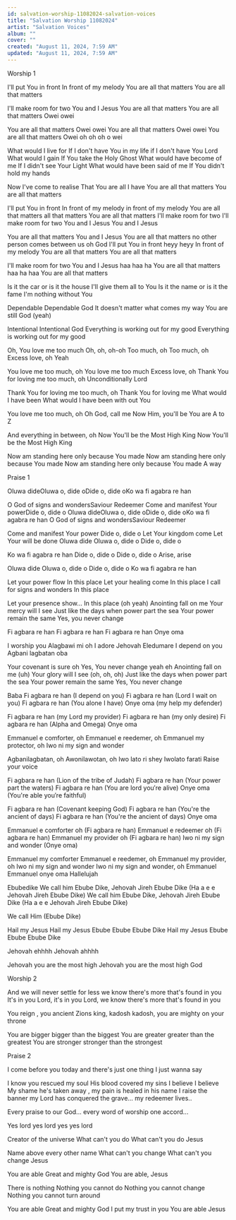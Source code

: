 ```yaml
---
id: salvation-worship-11082024-salvation-voices
title: "Salvation Worship 11082024"
artist: "Salvation Voices"
album: ""
cover: ""
created: "August 11, 2024, 7:59 AM"
updated: "August 11, 2024, 7:59 AM"
---
```


Worship 1

I'll put You in front
In front of my melody
You are all that matters
You are all that matters

I'll make room for two
You and I Jesus
You are all that matters
You are all that matters
Owei owei

You are all that matters
Owei owei
You are all that matters
Owei owei
You are all that matters
Owei oh oh oh o wei

What would I live for
If I don't have You in my life if I don't have You Lord
What would I gain
If You take the Holy Ghost
What would have become of me
If I didn't see Your Light
What would have been said of me
If You didn't hold my hands

Now I've come to realise
That You are all I have
You are all that matters
You are all that matters

I'll put You in front
In front of my melody in front of my melody
You are all that matters all that matters
You are all that matters I'll make room for two
I'll make room for two
You and I Jesus You and I Jesus

You are all that matters You and I Jesus
You are all that matters no other person comes between us oh God
I'll put You in front heyy heyy
In front of my melody
You are all that matters
You are all that matters

I'll make room for two
You and I Jesus haa haa ha
You are all that matters haa ha haa
You are all that matters

Is it the car or is it the house
I'll give them all to You
Is it the name or is it the fame
I'm nothing without You



Dependable
Dependable God
It doesn't matter what comes my way You are still God (yeah)

Intentional
Intentional God
Everything is working out for my good
Everything is working out for my good

Oh, You love me too much
Oh, oh, oh-oh
Too much, oh
Too much, oh
Excess love, oh
Yeah

You love me too much, oh
You love me too much
Excess love, oh
Thank You for loving me too much, oh
Unconditionally Lord

Thank You for loving me too much, oh
Thank You for loving me
What would I have been
What would I have been with out You

You love me too much, oh
Oh God, call me
Now Him, you'll be
You are A to Z

And everything in between, oh
Now You'll be the Most High King
Now You'll be the Most High King

Now am standing here only because You made
Now am standing here only because You made
Now am standing here only because You made
A way



Praise 1

Oluwa dideOluwa o, dide oDide o, dide oKo wa fi agabra re han

O God of signs and wondersSaviour Redeemer 
Come and manifest Your powerDide o, dide o
Oluwa dideOluwa o, dide oDide o, dide oKo wa fi agabra re han
O God of signs and wondersSaviour Redeemer

Come and manifest Your power
Dide o, dide o
Let Your kingdom come
Let Your will be done
Oluwa dide
Oluwa o, dide o
Dide o, dide o

Ko wa fi agabra re han
Dide o, dide o
Dide o, dide o
Arise, arise

Oluwa dide
Oluwa o, dide o
Dide o, dide o
Ko wa fi agabra re han



Let your power flow
In this place
Let your healing come
In this place
I call for signs and wonders
In this place

Let your presence show...
In this place (oh yeah)
Anointing fall on me
Your mercy will I see
Just like the days when power part the sea
Your power remain the same
Yes, you never change

Fi agbara re han
Fi agbara re han
Fi agbara re han
Onye oma


I worship you
Alagbawi mi oh
I adore Jehovah
Eledumare
I depend on you
Agbani lagbatan oba

Your covenant is sure oh
Yes, You never change yeah eh
Anointing fall on me (uh)
Your glory will I see (oh, oh, oh)
Just like the days when power part the sea
Your power remain the same
Yes, You never change

Baba
Fi agbara re han (I depend on you)
Fi agbara re han (Lord I wait on you)
Fi agbara re han (You alone I have)
Onye oma (my help my defender)

Fi agbara re han (my Lord my provider)
Fi agbara re han (my only desire)
Fi agbara re han (Alpha and Omega)
Onye oma

Emmanuel e comforter, oh
Emmanuel e reedemer, oh
Emmanuel my protector, oh
Iwo ni my sign and wonder

Agbanilagbatan, oh
Awonilawotan, oh
Iwo lato ri shey
Iwolato farati
Raise your voice

Fi agbara re han (Lion of the tribe of Judah)
Fi agbara re han (Your power part the waters)
Fi agbara re han (You are lord you′re alive)
Onye oma (You're able you′re faithful)

Fi agbara re han (Covenant keeping God)
Fi agbara re han (You're the ancient of days)
Fi agbara re han (You're the ancient of days)
Onye oma

Emmanuel e comforter oh (Fi agbara re han)
Emmanuel e redeemer oh (Fi agbara re han)
Emmanuel my provider oh (Fi agbara re han)
Iwo ni my sign and wonder (Onye oma)

Emmanuel my comforter
Emmanuel e reedemer, oh
Emmanuel my provider, oh
Iwo ni my sign and wonder
Iwo ni my sign and wonder, oh
Emmanuel Emmanuel onye oma
Hallelujah


Ebubedike
We call him Ebube Dike, Jehovah Jireh Ebube Dike
(Ha a e e Jehovah Jireh Ebube Dike)
We call him Ebube Dike, Jehovah Jireh Ebube Dike
(Ha a e e Jehovah Jireh Ebube Dike)

We call Him
(Ebube Dike)



Hail my Jesus
Hail my Jesus Ebube
Ebube Ebube Dike
Hail my Jesus Ebube
Ebube Ebube Dike



Jehovah ehhhh Jehovah ahhhh

Jehovah you are the most high
Jehovah you are the most high God


Worship 2

And we will never settle for less we know there's more that's found in you 
It's in you Lord, it's in you Lord, we know there's more that's found in you

You reign , you ancient Zions king, kadosh kadosh, you are mighty on your throne

You are bigger bigger than the biggest
You are greater greater than the greatest
You are stronger stronger than the strongest



Praise 2

I come before you today
 and there's just one thing I just wanna say


I know you rescued my soul 
His blood covered my sins I believe I believe 
My shame he's taken away , my pain is healed in his name
I raise the banner my Lord has conquered the grave... my redeemer lives..

Every praise to our God... every word of worship one accord...

Yes lord yes lord yes yes lord


Creator of the universe
What can't you do
What can't you do
Jesus

Name above every other name
What can't you change
What can't you change
Jesus

You are able
Great and mighty God
You are able, Jesus

There is nothing
Nothing you cannot do
Nothing you cannot change
Nothing you cannot turn around

You are able
Great and mighty God
I put my trust in you
You are able Jesus